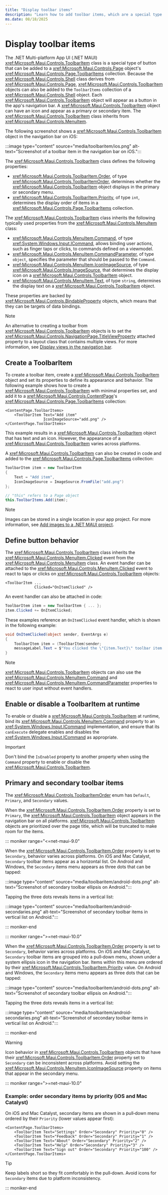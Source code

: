 ```yaml
---
title: "Display toolbar items"
description: "Learn how to add toolbar items, which are a special type of button, to the app's navigation bar."
ms.date: 08/18/2025
---
```


# Display toolbar items

The .NET Multi-platform App UI (.NET MAUI) <xref:Microsoft.Maui.Controls.ToolbarItem> class is a special type of button that can be added to a <xref:Microsoft.Maui.Controls.Page> object's <xref:Microsoft.Maui.Controls.Page.ToolbarItems> collection. Because the <xref:Microsoft.Maui.Controls.Shell> class derives from <xref:Microsoft.Maui.Controls.Page>, <xref:Microsoft.Maui.Controls.ToolbarItem> objects can also be added to the `ToolbarItems` collection of a <xref:Microsoft.Maui.Controls.Shell> object. Each <xref:Microsoft.Maui.Controls.ToolbarItem> object will appear as a button in the app's navigation bar. A <xref:Microsoft.Maui.Controls.ToolbarItem> object can have an icon and appear as a primary or secondary item. The <xref:Microsoft.Maui.Controls.ToolbarItem> class inherits from <xref:Microsoft.Maui.Controls.MenuItem>.

The following screenshot shows a <xref:Microsoft.Maui.Controls.ToolbarItem> object in the navigation bar on iOS:

:::image type="content" source="media/toolbaritem/ios.png" alt-text="Screenshot of a toolbar item in the navigation bar on iOS.":::

The <xref:Microsoft.Maui.Controls.ToolbarItem> class defines the following properties:

- <xref:Microsoft.Maui.Controls.ToolbarItem.Order>, of type <xref:Microsoft.Maui.Controls.ToolbarItemOrder>, determines whether the <xref:Microsoft.Maui.Controls.ToolbarItem>  object displays in the primary or secondary menu.
- <xref:Microsoft.Maui.Controls.ToolbarItem.Priority>, of type `int`, determines the display order of items in a <xref:Microsoft.Maui.Controls.Page.ToolbarItems> collection.

The <xref:Microsoft.Maui.Controls.ToolbarItem> class inherits the following typically used properties from the <xref:Microsoft.Maui.Controls.MenuItem> class:

- <xref:Microsoft.Maui.Controls.MenuItem.Command>, of type <xref:System.Windows.Input.ICommand>, allows binding user actions, such as finger taps or clicks, to commands defined on a viewmodel.
- <xref:Microsoft.Maui.Controls.MenuItem.CommandParameter>, of type `object`, specifies the parameter that should be passed to the `Command`.
- <xref:Microsoft.Maui.Controls.MenuItem.IconImageSource>, of type <xref:Microsoft.Maui.Controls.ImageSource>, that determines the display icon on a <xref:Microsoft.Maui.Controls.ToolbarItem>  object.
- <xref:Microsoft.Maui.Controls.MenuItem.Text>, of type `string`, determines the display text on a <xref:Microsoft.Maui.Controls.ToolbarItem>  object.

These properties are backed by <xref:Microsoft.Maui.Controls.BindableProperty> objects, which means that they can be targets of data bindings.

> [!NOTE]
> An alternative to creating a toolbar from <xref:Microsoft.Maui.Controls.ToolbarItem> objects is to set the <xref:Microsoft.Maui.Controls.NavigationPage.TitleViewProperty> attached property to a layout class that contains multiple views. For more information, see [Display views in the navigation bar](~/user-interface/pages/navigationpage.md#display-views-in-the-navigation-bar).

## Create a ToolbarItem

To create a toolbar item, create a <xref:Microsoft.Maui.Controls.ToolbarItem> object and set its properties to define its appearance and behavior. The following example shows how to create a <xref:Microsoft.Maui.Controls.ToolbarItem> with minimal properties set, and add it to a <xref:Microsoft.Maui.Controls.ContentPage>'s <xref:Microsoft.Maui.Controls.Page.ToolbarItems> collection:

```xaml
<ContentPage.ToolbarItems>
    <ToolbarItem Text="Add item"
                 IconImageSource="add.png" />
</ContentPage.ToolbarItems>
```

This example results in a <xref:Microsoft.Maui.Controls.ToolbarItem> object that has text and an icon. However, the appearance of a <xref:Microsoft.Maui.Controls.ToolbarItem> varies across platforms.

A <xref:Microsoft.Maui.Controls.ToolbarItem> can also be created in code and added to the <xref:Microsoft.Maui.Controls.Page.ToolbarItems> collection:

```csharp
ToolbarItem item = new ToolbarItem
{
    Text = "Add item",
    IconImageSource = ImageSource.FromFile("add.png")
};

// "this" refers to a Page object
this.ToolbarItems.Add(item);
```

> [!NOTE]
> Images can be stored in a single location in your app project. For more information, see [Add images to a .NET MAUI project](~/user-interface/images/images.md).

## Define button behavior

The <xref:Microsoft.Maui.Controls.ToolbarItem> class inherits the <xref:Microsoft.Maui.Controls.MenuItem.Clicked> event from the <xref:Microsoft.Maui.Controls.MenuItem> class. An event handler can be attached to the <xref:Microsoft.Maui.Controls.MenuItem.Clicked> event to react to taps or clicks on <xref:Microsoft.Maui.Controls.ToolbarItem> objects:

```xaml
<ToolbarItem ...
             Clicked="OnItemClicked" />
```

An event handler can also be attached in code:

```csharp
ToolbarItem item = new ToolbarItem { ... };
item.Clicked += OnItemClicked;
```

These examples reference an `OnItemClicked` event handler, which is shown in the following example:

```csharp
void OnItemClicked(object sender, EventArgs e)
{
    ToolbarItem item = (ToolbarItem)sender;
    messageLabel.Text = $"You clicked the \"{item.Text}\" toolbar item.";
}
```

> [!NOTE]
> <xref:Microsoft.Maui.Controls.ToolbarItem> objects can also use the <xref:Microsoft.Maui.Controls.MenuItem.Command> and <xref:Microsoft.Maui.Controls.MenuItem.CommandParameter> properties to react to user input without event handlers.

## Enable or disable a ToolbarItem at runtime

To enable or disable a <xref:Microsoft.Maui.Controls.ToolbarItem> at runtime, bind its <xref:Microsoft.Maui.Controls.MenuItem.Command> property to an <xref:System.Windows.Input.ICommand> implementation, and ensure that its `canExecute` delegate enables and disables the <xref:System.Windows.Input.ICommand> as appropriate.

> [!IMPORTANT]
> Don't bind the `IsEnabled` property to another property when using the `Command` property to enable or disable the <xref:Microsoft.Maui.Controls.ToolbarItem>.

## Primary and secondary toolbar items

The <xref:Microsoft.Maui.Controls.ToolbarItemOrder> enum has `Default`, `Primary`, and `Secondary` values.

When the <xref:Microsoft.Maui.Controls.ToolbarItem.Order> property is set to `Primary`, the <xref:Microsoft.Maui.Controls.ToolbarItem> object appears in the navigation bar on all platforms. <xref:Microsoft.Maui.Controls.ToolbarItem> objects are prioritized over the page title, which will be truncated to make room for the items.

::: moniker range="<=net-maui-9.0"

When the <xref:Microsoft.Maui.Controls.ToolbarItem.Order> property is set to `Secondary`, behavior varies across platforms. On iOS and Mac Catalyst, `Secondary` toolbar items appear as a horizontal list. On Android and Windows, the `Secondary` items menu appears as three dots that can be tapped:

:::image type="content" source="media/toolbaritem/android-dots.png" alt-text="Screenshot of secondary toolbar ellipsis on Android.":::

Tapping the three dots reveals items in a vertical list:

:::image type="content" source="media/toolbaritem/android-secondaries.png" alt-text="Screenshot of secondary toolbar items in vertical list on Android.":::

::: moniker-end

::: moniker range=">=net-maui-10.0"

When the <xref:Microsoft.Maui.Controls.ToolbarItem.Order> property is set to `Secondary`, behavior varies across platforms. On iOS and Mac Catalyst, `Secondary` toolbar items are grouped into a pull‑down menu, shown under a system ellipsis icon in the navigation bar. Items within this menu are ordered by their <xref:Microsoft.Maui.Controls.ToolbarItem.Priority> value. On Android and Windows, the `Secondary` items menu appears as three dots that can be tapped:

:::image type="content" source="media/toolbaritem/android-dots.png" alt-text="Screenshot of secondary toolbar ellipsis on Android.":::

Tapping the three dots reveals items in a vertical list:

:::image type="content" source="media/toolbaritem/android-secondaries.png" alt-text="Screenshot of secondary toolbar items in vertical list on Android.":::

::: moniker-end

> [!WARNING]
> Icon behavior in <xref:Microsoft.Maui.Controls.ToolbarItem> objects that have their <xref:Microsoft.Maui.Controls.ToolbarItem.Order> property set to `Secondary` can be inconsistent across platforms. Avoid setting the <xref:Microsoft.Maui.Controls.MenuItem.IconImageSource> property on items that appear in the secondary menu.

::: moniker range=">=net-maui-10.0"

### Example: order secondary items by priority (iOS and Mac Catalyst)

On iOS and Mac Catalyst, secondary items are shown in a pull‑down menu ordered by their `Priority` (lower values appear first):

```xaml
<ContentPage.ToolbarItems>
    <ToolbarItem Text="Settings" Order="Secondary" Priority="0" />
    <ToolbarItem Text="Feedback" Order="Secondary" Priority="1" />
    <ToolbarItem Text="About" Order="Secondary" Priority="2" />
    <ToolbarItem Text="Help" Order="Secondary" Priority="3" />
    <ToolbarItem Text="Sign out" Order="Secondary" Priority="100" />
</ContentPage.ToolbarItems>
```

> [!TIP]
> Keep labels short so they fit comfortably in the pull‑down. Avoid icons for `Secondary` items due to platform inconsistency.

::: moniker-end
